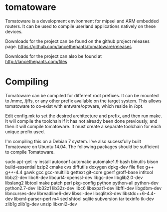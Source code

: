 tomatoware
==========

Tomatoware is a development environment for mipsel and ARM embedded routers. It can be used to compile userland applications natively on these devices.

Downloads for the project can be found on the github project releases page. https://github.com/lancethepants/tomatoware/releases

Downloads for the project can also be found at http://lancethepants.com/files

Compiling
==========

Tomatoware can be compiled for different root prefixes. It can be mounted to /mmc, /jffs, or any other prefix available on the target system. This allows tomatoware to co-exist with entware/optware, which reside in /opt. 

Edit config.mk to set the desired architecture and prefix, and then run make. It will compile the toolchain if it has not already been done previously, and then it will compile tomatoware.  It must create a separate toolchain for each unique prefix used.

I'm compiling this on a Debian 7 system. I've also sucessfully built Tomatoware on Ubuntu 14.04. The following packages should be sufficient to compile Tomatoware.

sudo apt-get -y install autoconf automake automake1.9 bash binutils bison build-essential bzip2 cmake cvs diffutils doxygen dpkg-dev file flex g++ g++-4.4 gawk gcc gcc-multilib gettext git-core gperf groff-base intltool libbz2-dev libc6-dev libcurl4-openssl-dev libgc-dev libglib2.0-dev libslang2 libtool make patch perl pkg-config python python-all python-dev python2.7-dev lib32z1 lib32z-dev libc6 libexpat1-dev libffi-dev libgdbm-dev libncurses-dev libreadline6-dev libssl-dev libsqlite3-dev libstdc++6-4.4-dev libxml-parser-perl m4 sed shtool sqlite subversion tar texinfo tk-dev zlib1g zlib1g-dev unzip libxml2-dev
